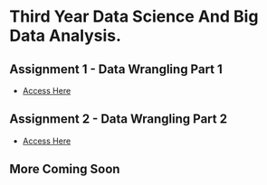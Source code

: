 # Third Year Data Science And Big Data Analysis.
## Assignment 1  - Data Wrangling Part 1
- [Access Here](Assignment1.ipynb)

## Assignment 2  - Data Wrangling Part 2
- [Access Here](Assingment2.ipynb)

## More Coming Soon